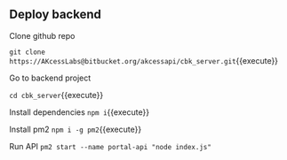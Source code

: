 ## Deploy backend

Clone github repo

`git clone https://AKcessLabs@bitbucket.org/akcessapi/cbk_server.git`{{execute}}

Go to backend project 

`cd cbk_server`{{execute}}

Install dependencies 
`npm i`{{execute}}

Install pm2 
`npm i -g pm2`{{execute}}

Run API
`pm2 start --name portal-api "node index.js"`